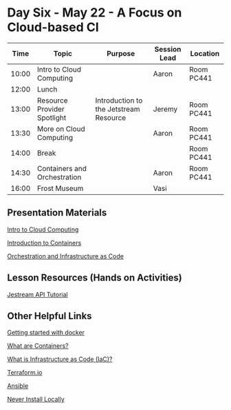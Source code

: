 # Day Six - May 22 - A Focus on Cloud-based CI

| Time | Topic | Purpose | Session Lead | Location |
|------|-------|---------|--------------|----------|
| 10:00 | Intro to Cloud Computing | | Aaron |Room PC441 | 
| 12:00 | Lunch | | | |
| 13:00 | Resource Provider Spotlight | Introduction to the Jetstream Resource | Jeremy |Room PC441 | 
| 13:30 | More on Cloud Computing | | Aaron |Room PC441 | 
| 14:00 | Break | | |Room PC441 | 
| 14:30 | Containers and Orchestration | | Aaron |Room PC441 | 
| 16:00 | Frost Museum | | Vasi | | 

## Presentation Materials

[Intro to Cloud Computing](01-Intro-to-Cloud-Computing/STEP1-Miami-Apr-2023-JS2-Wells.pptx)

[Introduction to Containers](02-Containers/Wells-2023-Introduction-to-Containers.pptx)

[Orchestration and Infrastructure as Code](03-Orchestration/wellsaar-Orchestration-and-IaC.pptx)


## Lesson Resources (Hands on Activities)

[Jestream API Tutorial](https://github.com/jlf599/JetstreamAPITutorial)


## Other Helpful Links

[Getting started with docker](https://docs.docker.com/get-started/overview/)

[What are Containers?](https://cloud.google.com/learn/what-are-containers)

[What is Infrastructure as Code (IaC)?](https://www.redhat.com/en/topics/automation/what-is-infrastructure-as-code-iac)


[Terraform.io](https://www.terraform.io)

[Ansible](https://www.ansible.com)

[Never Install Locally](https://www.youtube.com/watch?v=J0NuOlA2xDc)
